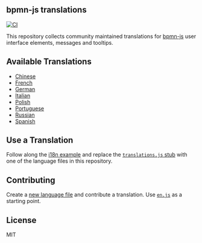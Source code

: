 ## bpmn-js translations

[![CI](https://github.com/bpmn-io/bpmn-js-i18n/actions/workflows/CI.yml/badge.svg)](https://github.com/bpmn-io/bpmn-js-i18n/actions/workflows/CI.yml)

This repository collects community maintained translations for [bpmn-js](https://github.com/bpmn-io/bpmn-js) user interface elements, messages and tooltips. 


## Available Translations

* [Chinese](./translations/zn.js)
* [French](./translations/fr.js)
* [German](./translations/de.js)
* [Italian](./translations/it.js)
* [Polish](./translations/pl.js)
* [Portuguese](./translations/pt.js)
* [Russian](./translations/ru.js)
* [Spanish](./translations/es.js)


## Use a Translation

Follow along the [i18n example](https://github.com/bpmn-io/bpmn-js-examples/tree/master/i18n) and replace the [`translations.js` stub](https://github.com/bpmn-io/bpmn-js-examples/blob/master/i18n/app/customTranslate/translations.js) with one of the language files in this repository.


## Contributing

Create a [new language file](https://github.com/bpmn-io/bpmn-js-i18n/new/master/translations) and contribute a translation. Use [`en.js`](./translations/en.js) as a starting point.


## License

MIT
